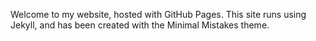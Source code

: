 Welcome to my website, hosted with GitHub Pages. This site runs using Jekyll, and has been created with the Minimal Mistakes theme.